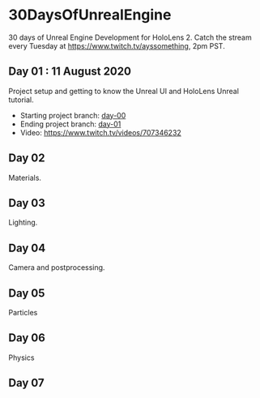 # 30DaysOfUnrealEngine

30 days of Unreal Engine Development for HoloLens 2.
Catch the stream every Tuesday at https://www.twitch.tv/ayssomething, 2pm PST. 

## Day 01 : 11 August 2020

Project setup and getting to know the Unreal UI and HoloLens Unreal tutorial.
* Starting project branch: [day-00]()
* Ending project branch: [day-01]()
* Video: https://www.twitch.tv/videos/707346232

## Day 02 

Materials.

## Day 03

Lighting.

## Day 04 

Camera and postprocessing.

## Day 05

Particles

## Day 06

Physics

## Day 07


